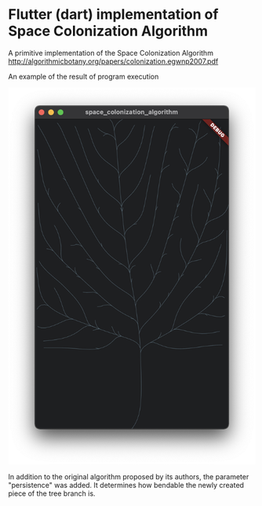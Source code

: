 # Flutter (dart) implementation of Space Colonization Algorithm  

A primitive implementation of the Space Colonization Algorithm http://algorithmicbotany.org/papers/colonization.egwnp2007.pdf

An example of the result of program execution

![execution result](result.png)

In addition to the original algorithm proposed by its authors, the parameter "persistence" was added. It determines how bendable the newly created piece of the tree branch is.
